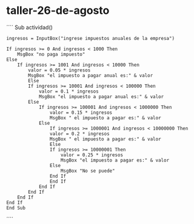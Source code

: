 # taller-26-de-agosto
´´´´
    Sub actividad()
    
    ingresos = InputBox("ingrese impuestos anuales de la empresa")
    
    If ingresos >= 0 And ingresos < 1000 Then
        MsgBox "no paga impuesto"
    Else
        If ingresos >= 1001 And ingresos < 10000 Then
            valor = 0.05 * ingresos
            MsgBox "el impuesto a pagar anual es:" & valor
            Else
            If ingresos >= 10001 And ingresos < 100000 Then
                valor = 0.1 * ingresos
                MsgBox "el impuesto a pagar anual es:" & valor
            Else
                If ingresos >= 100001 And ingresos < 1000000 Then
                    valor = 0.15 * ingresos
                    MsgBox " el impuesto a pagar es:" & valor
                Else
                    If ingresos >= 1000001 And ingresos < 10000000 Then
                    valor = 0.2 * ingresos
                    MsgBox " el impuesto a pagar es:" & valor
                    Else
                    If ingresos >= 10000001 Then
                        valor = 0.25 * ingresos
                        MsgBox "el impuesto a pagar es:" & valor
                    Else
                        MsgBox "No se puede"
                    End If
                    End If
                End If
            End If
        End If
    End If
    End Sub
´´´´